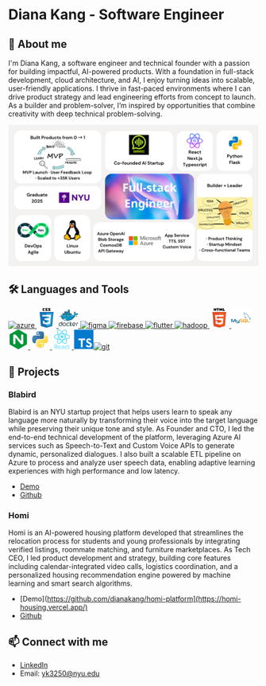 <h1 align="left">Diana Kang - Software Engineer</h1>

###

###

<h2 align="left">🚀 About me</h2>

<p align="left">I'm Diana Kang, a software engineer and technical founder with a passion for building impactful, AI-powered products. With a foundation in full-stack development, cloud architecture, and AI, I enjoy turning ideas into scalable, user-friendly applications. I thrive in fast-paced environments where I can drive product strategy and lead engineering efforts from concept to launch. As a builder and problem-solver, I’m inspired by opportunities that combine creativity with deep technical problem-solving.</p>

<p align="center">
  <img src="assets/image.png" width=800" />
</p>


<h2 align="left">🛠️ Languages and Tools</h2>
<p align="left"> <a href="https://azure.microsoft.com/en-in/" target="_blank" rel="noreferrer"> <img src="https://www.vectorlogo.zone/logos/microsoft_azure/microsoft_azure-icon.svg" alt="azure" width="40" height="40"/> </a> <a href="https://www.w3schools.com/css/" target="_blank" rel="noreferrer"> <img src="https://raw.githubusercontent.com/devicons/devicon/master/icons/css3/css3-original-wordmark.svg" alt="css3" width="40" height="40"/> </a> <a href="https://www.docker.com/" target="_blank" rel="noreferrer"> <img src="https://raw.githubusercontent.com/devicons/devicon/master/icons/docker/docker-original-wordmark.svg" alt="docker" width="40" height="40"/> </a> <a href="https://www.figma.com/" target="_blank" rel="noreferrer"> <img src="https://www.vectorlogo.zone/logos/figma/figma-icon.svg" alt="figma" width="40" height="40"/> </a> <a href="https://firebase.google.com/" target="_blank" rel="noreferrer"> <img src="https://www.vectorlogo.zone/logos/firebase/firebase-icon.svg" alt="firebase" width="40" height="40"/> </a> <a href="https://flutter.dev" target="_blank" rel="noreferrer"> <img src="https://www.vectorlogo.zone/logos/flutterio/flutterio-icon.svg" alt="flutter" width="40" height="40"/> </a> <a href="https://hadoop.apache.org/" target="_blank" rel="noreferrer"> <img src="https://www.vectorlogo.zone/logos/apache_hadoop/apache_hadoop-icon.svg" alt="hadoop" width="40" height="40"/> </a> <a href="https://www.w3.org/html/" target="_blank" rel="noreferrer"> <img src="https://raw.githubusercontent.com/devicons/devicon/master/icons/html5/html5-original-wordmark.svg" alt="html5" width="40" height="40"/> </a> <a href="https://www.mysql.com/" target="_blank" rel="noreferrer"> <img src="https://raw.githubusercontent.com/devicons/devicon/master/icons/mysql/mysql-original-wordmark.svg" alt="mysql" width="40" height="40"/> </a> <a href="https://www.nginx.com" target="_blank" rel="noreferrer"> <img src="https://raw.githubusercontent.com/devicons/devicon/master/icons/nginx/nginx-original.svg" alt="nginx" width="40" height="40"/> </a> <a href="https://www.python.org" target="_blank" rel="noreferrer"> <img src="https://raw.githubusercontent.com/devicons/devicon/master/icons/python/python-original.svg" alt="python" width="40" height="40"/> </a> <a href="https://reactjs.org/" target="_blank" rel="noreferrer"> <img src="https://raw.githubusercontent.com/devicons/devicon/master/icons/react/react-original-wordmark.svg" alt="react" width="40" height="40"/> </a> <a href="https://www.typescriptlang.org/" target="_blank" rel="noreferrer"> <img src="https://raw.githubusercontent.com/devicons/devicon/master/icons/typescript/typescript-original.svg" alt="typescript" width="40" height="40"/><img src="https://www.vectorlogo.zone/logos/git-scm/git-scm-icon.svg" alt="git" width="40" height="40"/>
</a> </p>


###

<h2 align="left">🌟 Projects</h2>

###

<h3 align="left">Blabird</h3>

<p align="left">Blabird is an NYU startup project that helps users learn to speak any language more naturally by transforming their voice into the target language while preserving their unique tone and style. As Founder and CTO, I led the end-to-end technical development of the platform, leveraging Azure AI services such as Speech-to-Text and Custom Voice APIs to generate dynamic, personalized dialogues. I also built a scalable ETL pipeline on Azure to process and analyze user speech data, enabling adaptive learning experiences with high performance and low latency. </p>

- [Demo](https://blabird.vercel.app)
- [Github](https://github.com/dianakang/blabird-vocal-bloom)


###

<h3 align="left">Homi</h3>

<p align="left">Homi is an AI-powered housing platform developed that streamlines the relocation process for students and young professionals by integrating verified listings, roommate matching, and furniture marketplaces. As Tech CEO, I led product development and strategy, building core features including calendar-integrated video calls, logistics coordination, and a personalized housing recommendation engine powered by machine learning and smart search algorithms. </p>

- [Demo](https://github.com/dianakang/homi-platform](https://homi-housing.vercel.app/)
- [Github](https://github.com/dianakang/blabird-vocal-bloom)
###

<h2 align="left">📫 Connect with me</h2>

- [LinkedIn](https://www.linkedin.com/in/younjungkang/)
- Email: yk3250@nyu.edu
